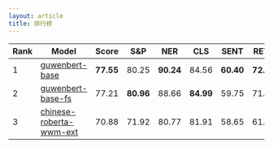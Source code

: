 ```yaml
---
layout: article
title: 排行榜
---
```


| Rank | Model                   | Score     | S&P       | NER       | CLS       | SENT      | RETR      |
|------|-------------------------|-----------|-----------|-----------|-----------|-----------|-----------|
| 1    | [guwenbert-base](https://github.com/Ethan-yt/guwenbert)          | **77.55** | 80.25     | **90.24** | 84.56     | **60.40** | **72.28** |
| 2    | [guwenbert-base-fs](https://1drv.ms/u/s!AuBc6K5UDq9Um1AgkbHqwCVCnB7O?e=XbGssd)       | 77.21     | **80.96** | 88.66     | **84.99** | 59.75     | 71.69     |
| 3    | [chinese-roberta-wwm-ext](https://github.com/ymcui/Chinese-BERT-wwm) | 70.88     | 71.92     | 80.77     | 81.91     | 58.65     | 61.15     |
